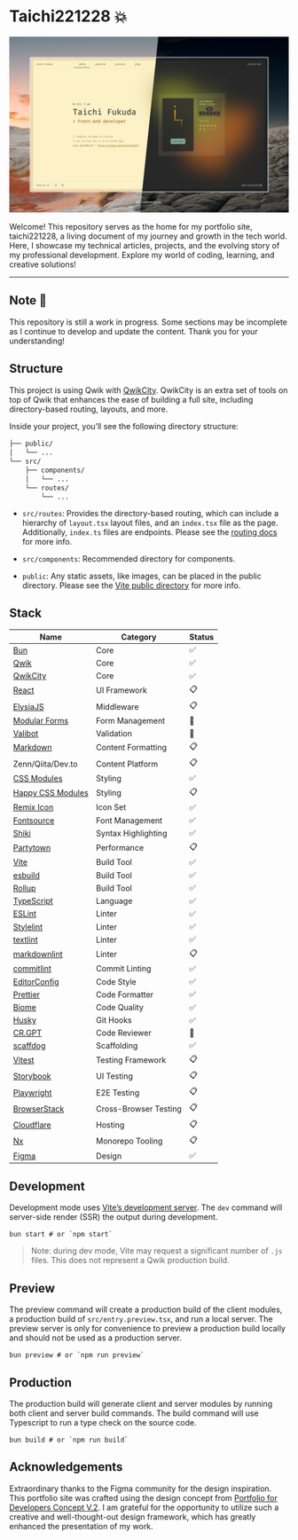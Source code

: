 # Taichi221228 :boom:

![Capture of top page](https://raw.githubusercontent.com/taichi221228/taichi221228/master/assets/main-visual.jpeg)

Welcome! This repository serves as the home for my portfolio site, taichi221228, a living document of my journey and growth in the tech world. Here, I showcase my technical articles, projects, and the evolving story of my professional development. Explore my world of coding, learning, and creative solutions!

---

## Note :construction:

This repository is still a work in progress. Some sections may be incomplete as I continue to develop and update the content. Thank you for your understanding!

## Structure

This project is using Qwik with [QwikCity](https://qwik.dev/). QwikCity is an extra set of tools on top of Qwik that enhances the ease of building a full site, including directory-based routing, layouts, and more.

Inside your project, you’ll see the following directory structure:

```
├── public/
│   └── ...
└── src/
    ├── components/
    │   └── ...
    └── routes/
        └── ...
```

- `src/routes`: Provides the directory-based routing, which can include a hierarchy of `layout.tsx` layout files, and an `index.tsx` file as the page. Additionally, `index.ts` files are endpoints. Please see the [routing docs](https://qwik.dev/docs/routing/) for more info.

- `src/components`: Recommended directory for components.

- `public`: Any static assets, like images, can be placed in the public directory. Please see the [Vite public directory](https://vitejs.dev/guide/assets.html#the-public-directory) for more info.

## Stack

| Name                                                                | Category              | Status             |
| ------------------------------------------------------------------- | --------------------- | ------------------ |
| [Bun](https://bun.sh/)                                              | Core                  | :white_check_mark: |
| [Qwik](https://qwik.dev/)                                           | Core                  | :white_check_mark: |
| [QwikCity](https://qwik.dev/)                                       | Core                  | :white_check_mark: |
| [React](https://react.dev/)                                         | UI Framework          | :clipboard:        |
| [ElysiaJS](https://elysiajs.com/)                                   | Middleware            | :clipboard:        |
| [Modular Forms](https://modularforms.dev/)                          | Form Management       | :construction:     |
| [Valibot](https://valibot.dev/)                                     | Validation            | :construction:     |
| [Markdown](https://www.markdownguide.org/)                          | Content Formatting    | :clipboard:        |
| Zenn/Qiita/Dev.to                                                   | Content Platform      | :clipboard:        |
| [CSS Modules](https://github.com/css-modules/css-modules/)          | Styling               | :white_check_mark: |
| [Happy CSS Modules](https://github.com/mizdra/happy-css-modules/)   | Styling               | :clipboard:        |
| [Remix Icon](https://remixicon.com/)                                | Icon Set              | :white_check_mark: |
| [Fontsource](https://fontsource.org/)                               | Font Management       | :white_check_mark: |
| [Shiki](https://shiki.style/)                                       | Syntax Highlighting   | :white_check_mark: |
| [Partytown](https://partytown.builder.io/)                          | Performance           | :clipboard:        |
| [Vite](https://vitejs.dev/)                                         | Build Tool            | :white_check_mark: |
| [esbuild](https://esbuild.github.io/)                               | Build Tool            | :white_check_mark: |
| [Rollup](https://rollupjs.org/)                                     | Build Tool            | :white_check_mark: |
| [TypeScript](https://www.typescriptlang.org/)                       | Language              | :white_check_mark: |
| [ESLint](https://eslint.org/)                                       | Linter                | :white_check_mark: |
| [Stylelint](https://stylelint.io/)                                  | Linter                | :white_check_mark: |
| [textlint](https://textlint.github.io/)                             | Linter                | :white_check_mark: |
| [markdownlint](https://github.com/DavidAnson/markdownlint/)         | Linter                | :clipboard:        |
| [commitlint](https://github.com/conventional-changelog/commitlint/) | Commit Linting        | :white_check_mark: |
| [EditorConfig](https://editorconfig.org/)                           | Code Style            | :white_check_mark: |
| [Prettier](https://prettier.io/)                                    | Code Formatter        | :white_check_mark: |
| [Biome](https://biomejs.dev/)                                       | Code Quality          | :white_check_mark: |
| [Husky](https://typicode.github.io/husky/)                          | Git Hooks             | :white_check_mark: |
| [CR.GPT](https://github.com/anc95/ChatGPT-CodeReview/)              | Code Reviewer         | :construction:     |
| [scaffdog](https://scaff.dog/)                                      | Scaffolding           | :white_check_mark: |
| [Vitest](https://vitest.dev/)                                       | Testing Framework     | :clipboard:        |
| [Storybook](https://storybook.js.org/)                              | UI Testing            | :clipboard:        |
| [Playwright](https://playwright.dev/)                               | E2E Testing           | :clipboard:        |
| [BrowserStack](https://www.browserstack.com/)                       | Cross-Browser Testing | :clipboard:        |
| [Cloudflare](https://www.cloudflare.com/)                           | Hosting               | :clipboard:        |
| [Nx](https://nx.dev/)                                               | Monorepo Tooling      | :clipboard:        |
| [Figma](https://www.figma.com/)                                     | Design                | :white_check_mark: |

## Development

Development mode uses [Vite’s development server](https://vitejs.dev/). The `dev` command will server-side render (SSR) the output during development.

```shell
bun start # or `npm start`
```

> Note: during dev mode, Vite may request a significant number of `.js` files. This does not represent a Qwik production build.

## Preview

The preview command will create a production build of the client modules, a production build of `src/entry.preview.tsx`, and run a local server. The preview server is only for convenience to preview a production build locally and should not be used as a production server.

```shell
bun preview # or `npm run preview`
```

## Production

The production build will generate client and server modules by running both client and server build commands. The build command will use Typescript to run a type check on the source code.

```shell
bun build # or `npm run build`
```

## Acknowledgements

Extraordinary thanks to the Figma community for the design inspiration. This portfolio site was crafted using the design concept from [Portfolio for Developers Concept V.2](https://www.figma.com/community/file/1100794861710979147/portfolio-for-developers-concept-v-2). I am grateful for the opportunity to utilize such a creative and well-thought-out design framework, which has greatly enhanced the presentation of my work.

